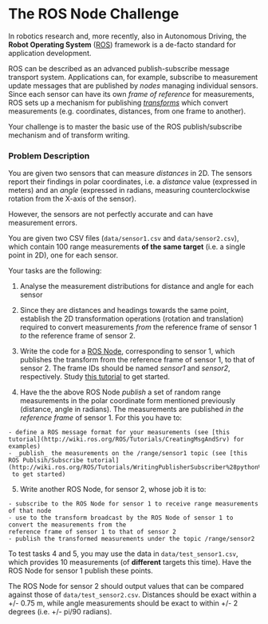 The ROS Node Challenge
======================

In robotics research and, more recently, also in Autonomous Driving, the
**Robot Operating System** ([ROS](http://wiki.ros.org/)) framework is a
de-facto standard for application development.

ROS can be described as an advanced publish-subscribe message transport system.
Applications can, for example, subscribe to measurement update messages that are published
by _nodes_ managing individual sensors.
Since each sensor can have its own _frame of reference_ for measurements, ROS sets up a
mechanism for publishing _[transforms](http://wiki.ros.org/tf)_ which convert measurements
(e.g. coordinates, distances, from one frame to another).

Your challenge is to master the basic use of the ROS publish/subscribe mechanism and of
transform writing.

### Problem Description

You are given two sensors that can measure _distances_ in 2D. The sensors report their findings in
polar coordinates, i.e. a _distance_ value (expressed in meters) and an _angle_ (expressed in radians,
measuring counterclockwise rotation from the X-axis of the sensor).

However, the sensors are not perfectly accurate and can have measurement errors.

You are given two CSV files (`data/sensor1.csv` and `data/sensor2.csv`), which contain 100 range measurements **of the same target**
(i.e. a single point in 2D), one for each sensor.

Your tasks are the following:

  1. Analyse the measurement distributions for distance and angle for each sensor
  2. Since they are distances and headings towards the same point, establish the 2D transformation
    operations (rotation and translation) required to convert measurements _from_ the reference
    frame of sensor 1 _to_ the reference frame of sensor 2.
  3. Write the code for a [ROS Node](http://wiki.ros.org/ROS/Tutorials/UnderstandingNodes),
  corresponding to sensor 1, which publishes the transform from the reference frame of sensor 1, to that of sensor 2.
  The frame IDs should be named _sensor1_ and _sensor2_, respectively. Study
  [this tutorial](http://wiki.ros.org/tf/Tutorials/Writing%20a%20tf%20broadcaster%20%28Python%29) to get started.

  4. Have the the above ROS Node _publish_ a set of random range measurements in the polar coordinate
  form mentioned previously (distance, angle in radians).
  The measurements are published _in the reference frame_ of sensor 1. For this you have to:

    - define a ROS message format for your measurements (see [this tutorial](http://wiki.ros.org/ROS/Tutorials/CreatingMsgAndSrv) for examples)
    - _publish_ the measurements on the /range/sensor1 topic (see [this ROS Publsih/Subscribe tutorial](http://wiki.ros.org/ROS/Tutorials/WritingPublisherSubscriber%28python%29)
     to get started)

  5. Write another ROS Node, for sensor 2, whose job it is to:

    - subscribe to the ROS Node for sensor 1 to receive range measurements of that node
    - use to the transform broadcast by the ROS Node of sensor 1 to convert the measurements from the
    reference frame of sensor 1 to that of sensor 2
    - publish the transformed measurements under the topic /range/sensor2

To test tasks 4 and 5, you may use the data in `data/test_sensor1.csv`,
which provides 10 measurements (of **different** targets this time). Have the ROS Node for sensor 1 publish
these points.

The ROS Node for sensor 2 should output values that can be compared against those of `data/test_sensor2.csv`.
Distances should be exact within a +/- 0.75 m, while angle measurements
should be exact to within +/- 2 degrees (i.e. +/- pi/90 radians).
